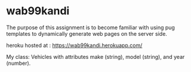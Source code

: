 # wab99kandi
The purpose of this assignment is to become familiar with using pug templates to dynamically generate web pages on the server side.

heroku hosted at : https://wab99kandi.herokuapp.com/

My class: Vehicles with attributes make (string), model (string), and year (number).
